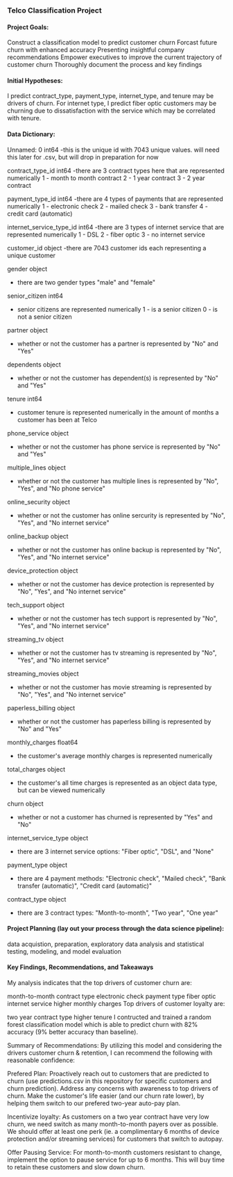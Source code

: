 ### Telco Classification Project

#### Project Goals:
Construct a classification model to predict customer churn
Forcast future churn with enhanced accuracy
Presenting insightful company recommendations
Empower executives to improve the current trajectory of customer churn
Thoroughly document the process and key findings

#### Initial Hypotheses:
I predict contract_type, payment_type, internet_type, and tenure may be drivers of churn. For internet type, I predict fiber optic customers may be churning due to dissatisfaction with the service which may be correlated with tenure.

#### Data Dictionary: 

Unnamed: 0 int64
-this is the unique id with 7043 unique values. will need this later for .csv, but will drop in preparation for now

contract_type_id int64
-there are 3 contract types here that are represented numerically
1 - month to month contract
2 - 1 year contract
3 - 2 year contract

payment_type_id int64
-there are 4 types of payments that are represented numerically
1 - electronic check
2 - mailed check
3 - bank transfer
4 - credit card (automatic)

internet_service_type_id int64
-there are 3 types of internet service that are represented numerically
1 - DSL
2 - fiber optic
3 - no internet service

customer_id object
-there are 7043 customer ids each representing a unique customer

gender object
- there are two gender types "male" and "female"

senior_citizen int64
- senior citizens are represented numerically
1 - is a senior citizen
0 - is not a senior citizen

partner object
- whether or not the customer has a partner is represented by "No" and "Yes"

dependents object
- whether or not the customer has dependent(s) is represented by "No" and "Yes"

tenure int64
- customer tenure is represented numerically in the amount of months a customer has been at Telco

phone_service object
- whether or not the customer has phone service is represented by "No" and "Yes"

multiple_lines object
- whether or not the customer has multiple lines is represented by "No", "Yes", and "No phone service"

online_security object
- whether or not the customer has online sercurity is represented by "No", "Yes", and "No internet service"

online_backup object
- whether or not the customer has online backup is represented by "No", "Yes", and "No internet service"

device_protection object
- whether or not the customer has device protection is represented by "No", "Yes", and "No internet service"

tech_support object
- whether or not the customer has tech support is represented by "No", "Yes", and "No internet service"

streaming_tv object
- whether or not the customer has tv streaming is represented by "No", "Yes", and "No internet service"

streaming_movies object
- whether or not the customer has movie streaming is represented by "No", "Yes", and "No internet service"

paperless_billing object
- whether or not the customer has paperless billing is represented by "No" and "Yes"

monthly_charges float64
- the customer's average monthly charges is represented numerically

total_charges object
- the customer's all time charges is represented as an object data type, but can be viewed numerically

churn object
- whether or not a customer has churned is represented by "Yes" and "No"

internet_service_type object
- there are 3 internet service options: "Fiber optic", "DSL", and "None"

payment_type object
- there are 4 payment methods:
"Electronic check", "Mailed check", "Bank transfer (automatic)", "Credit card (automatic)"

contract_type object
- there are 3 contract types: "Month-to-month", "Two year", "One year"

#### Project Planning (lay out your process through the data science pipeline):

data acquistion, preparation, exploratory data analysis and statistical testing, modeling, and model evaluation

#### Key Findings, Recommendations, and Takeaways

My analysis indicates that the top drivers of customer churn are:

month-to-month contract type
electronic check payment type
fiber optic internet service
higher monthly charges
Top drivers of customer loyalty are:

two year contract type
higher tenure
I contructed and trained a random forest classification model which is able to predict churn with 82% accuracy (9% better accuracy than baseline).

Summary of Recommendations:
By utilizing this model and considering the drivers customer churn & retention, I can recommend the following with reasonable confidence:

Prefered Plan: Proactively reach out to customers that are predicted to churn (use predictions.csv in this repository for specific customers and churn prediction). Address any concerns with awareness to top drivers of churn. Make the customer's life easier (and our churn rate lower), by helping them switch to our prefered two-year auto-pay plan.

Incentivize loyalty: As customers on a two year contract have very low churn, we need switch as many month-to-month payers over as possible. We should offer at least one perk (ie. a complimentary 6 months of device protection and/or streaming services) for customers that switch to autopay.

Offer Pausing Service: For month-to-month customers resistant to change, implement the option to pause service for up to 6 months. This will buy time to retain these customers and slow down churn.